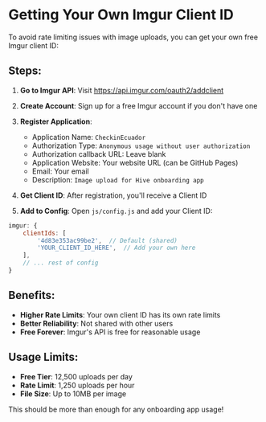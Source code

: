 # Getting Your Own Imgur Client ID

To avoid rate limiting issues with image uploads, you can get your own free Imgur client ID:

## Steps:

1. **Go to Imgur API**: Visit https://api.imgur.com/oauth2/addclient
2. **Create Account**: Sign up for a free Imgur account if you don't have one
3. **Register Application**: 
   - Application Name: `CheckinEcuador`
   - Authorization Type: `Anonymous usage without user authorization`
   - Authorization callback URL: Leave blank
   - Application Website: Your website URL (can be GitHub Pages)
   - Email: Your email
   - Description: `Image upload for Hive onboarding app`

4. **Get Client ID**: After registration, you'll receive a Client ID

5. **Add to Config**: Open `js/config.js` and add your Client ID:

```javascript
imgur: {
    clientIds: [
        '4d83e353ac99be2',  // Default (shared)
        'YOUR_CLIENT_ID_HERE',  // Add your own here
    ],
    // ... rest of config
}
```

## Benefits:
- **Higher Rate Limits**: Your own client ID has its own rate limits
- **Better Reliability**: Not shared with other users
- **Free Forever**: Imgur's API is free for reasonable usage

## Usage Limits:
- **Free Tier**: 12,500 uploads per day
- **Rate Limit**: 1,250 uploads per hour
- **File Size**: Up to 10MB per image

This should be more than enough for any onboarding app usage!
